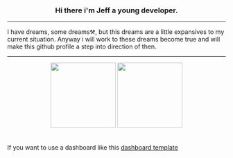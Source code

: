 <p>
  <h3 align="center">
    Hi there i'm Jeff a young developer.
  </h3>
</p>
<hr>
<p>
  I have dreams, some dreams⚒, but this dreams are a little expansives to my current situation. Anyway i will work to these dreams become true and will make this github profile a step into direction of then.
</p>
<hr>
<div align="center">
  <img height="150em" src="https://github-readme-stats.vercel.app/api?username=miyamusaxi&show_icons=true&theme=nightowl&include_all_commits=true&count_private=true"/>
  <img height="150em" src="https://github-readme-stats.vercel.app/api/top-langs/?username=miyamusaxi&layout=compact&langs_count=7&theme=nightowl"/>
</div>
<div>
  <br>
  <br>
  If you want to use a dashboard like this <a href="https://github.com/anuraghazra/github-readme-stats">dashboard template</a>
</div>
